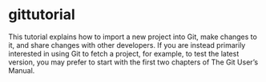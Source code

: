 # gittutorial
This tutorial explains how to import a new project into Git, make changes to it, and share changes with other developers.  If you are instead primarily interested in using Git to fetch a project, for example, to test the latest version, you may prefer to start with the first two chapters of The Git User’s Manual.
